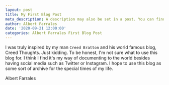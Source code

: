 ```yaml
---
layout: post
title: My First Blog Post
meta_description: A description may also be set in a post. You can find more information about it in pages/about.md.
author: Albert Farrales
date: '2020-09-21 12:00:00'
categories: Albert Farrales First Blog Post
---
```

I was truly inspired by my man `Creed Bratton` and his world famous blog, Creed Thoughts. Just kidding. To be honest, I'm not sure what to use this blog for. I think I find it's my way of documenting to the world besides having social media such as Twitter or Instagram. I hope to use this blog as some sort of archive for the special times of my life.

Albert Farrales
